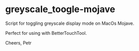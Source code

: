 # greyscale_toogle-mojave

Script for toggling greyscale display mode on MacOs Mojave.

Perfect for using with BetterTouchTool.

Cheers,
Petr
